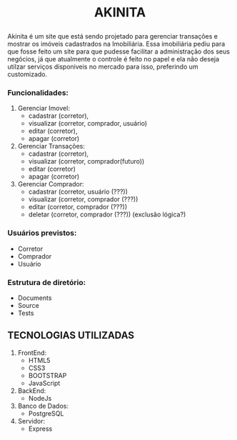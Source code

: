 # <p align="center">AKINITA</p>

Akinita é um site que está sendo projetado para gerenciar transações e mostrar os imóveis cadastrados na Imobiliária. Essa imobiliária pediu para que fosse feito um site para que pudesse facilitar a administração dos seus negócios, já que atualmente o controle é feito no papel e ela não deseja utilzar serviços disponiveis no mercado para isso, preferindo um customizado.<br>

### Funcionalidades:
1. Gerenciar Imovel:
   - cadastrar (corretor),
   - visualizar (corretor, comprador, usuário)
   - editar (corretor),
   - apagar (corretor)
2. Gerenciar Transações:
   - cadastrar (corretor),
   - visualizar (corretor, comprador(futuro))
   - editar (corretor)
   - apagar (corretor)<br>
3. Gerenciar Comprador:
   - cadastrar (corretor, usuário (???))
   - visualizar (corretor, comprador (???))
   - editar (corretor, comprador (???))
   - deletar (corretor, comprador (???)) (exclusão lógica?)<br>

### Usuários previstos:
- Corretor
- Comprador
- Usuário

### Estrutura de diretório:
- Documents
- Source
- Tests   

## TECNOLOGIAS UTILIZADAS
1. FrontEnd:
   - HTML5
   - CSS3
   - BOOTSTRAP
   - JavaScript
2. BackEnd:
   - NodeJs
3. Banco de Dados:
   - PostgreSQL
4. Servidor:
   - Express
